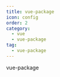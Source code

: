 ```yaml
---
title: vue-package
icon: config
order: 2
category:
  - vue
  - vue-package
tag:
  - vue-package
---
```


vue-package